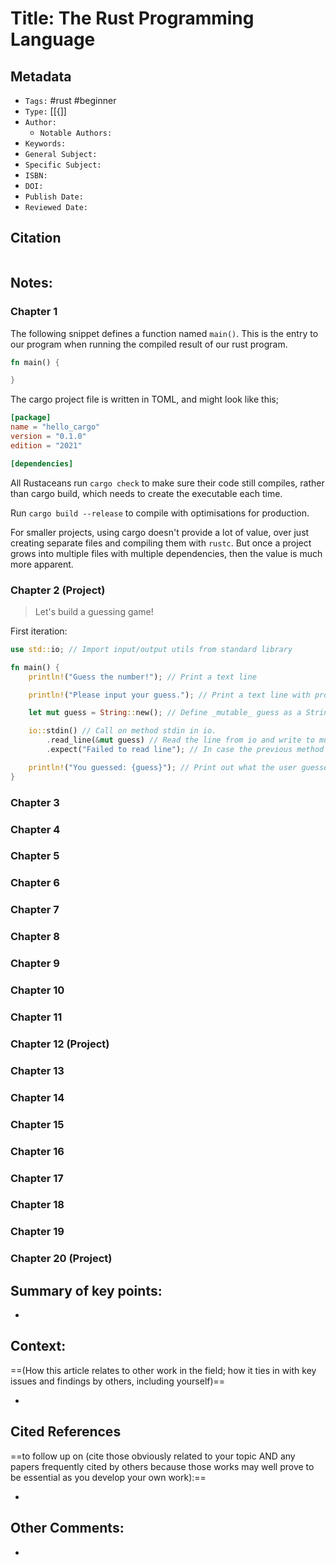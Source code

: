 # Title: The Rust Programming Language

## Metadata

- `Tags:` #rust #beginner 
- `Type:` [[{]]
- `Author:` 
	- `Notable Authors:` 
- `Keywords:` 
- `General Subject:` 
- `Specific Subject:` 
- `ISBN:` 
- `DOI:` 
- `Publish Date:` 
- `Reviewed Date:` 

## Citation

```latex

```

## Notes:

### Chapter 1 

The following snippet defines a function named `main()`. This is the entry to our program when running the compiled result of our rust program. 
```rust
fn main() {

}
```

The cargo project file is written in TOML, and might look like this;
```toml
[package]
name = "hello_cargo"
version = "0.1.0"
edition = "2021"

[dependencies]
```

All Rustaceans run `cargo check` to make sure their code still compiles, rather than cargo build, which needs to create the executable each time.

Run `cargo build --release` to compile with optimisations for production.

For smaller projects, using cargo doesn't provide a lot of value, over just creating separate files and compiling them with `rustc`. But once a project grows into multiple files with multiple dependencies, then the value is much more apparent.

### Chapter 2 (Project)

> Let's build a guessing game!

First iteration: 
```rust
use std::io; // Import input/output utils from standard library

fn main() {
    println!("Guess the number!"); // Print a text line

    println!("Please input your guess."); // Print a text line with prompt

    let mut guess = String::new(); // Define _mutable_ guess as a String

    io::stdin() // Call on method stdin in io. 
        .read_line(&mut guess) // Read the line from io and write to mutable guess
        .expect("Failed to read line"); // In case the previous method fails, fail gracefully.

    println!("You guessed: {guess}"); // Print out what the user guessed
}
```

### Chapter 3
### Chapter 4
### Chapter 5
### Chapter 6
### Chapter 7
### Chapter 8
### Chapter 9
### Chapter 10
### Chapter 11
### Chapter 12 (Project)
### Chapter 13
### Chapter 14
### Chapter 15
### Chapter 16
### Chapter 17
### Chapter 18
### Chapter 19
### Chapter 20 (Project)

## Summary of key points:

- 

## Context:

==(How this article relates to other work in the field; how it ties in with key issues and findings by others, including yourself)==

- 

## Cited References 

==to follow up on (cite those obviously related to your topic AND any papers frequently cited by others because those works may well prove to be essential as you develop your own work):==

- 

## Other Comments:

- 